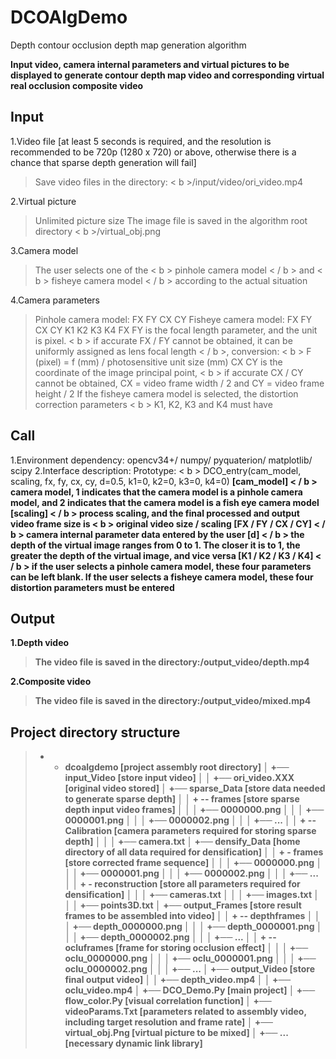 # DCOAlgDemo
Depth contour occlusion depth map generation algorithm

**Input video, camera internal parameters and virtual pictures to be displayed to generate contour depth map video and corresponding virtual real occlusion composite video**
 
 
 
## Input
 
1.Video file [at least 5 seconds is required, and the resolution is recommended to be 720p (1280 x 720) or above, otherwise there is a chance that sparse depth generation will fail]
>Save video files in the directory: < b >/input/video/ori_video.mp4</b>
 
2.Virtual picture
>Unlimited picture size
The image file is saved in the algorithm root directory < b >/virtual_obj.png</b>
 
3.Camera model
>The user selects one of the < b > pinhole camera model < / b > and < b > fisheye camera model < / b > according to the actual situation
 
4.Camera parameters
>Pinhole camera model: FX FY CX CY
Fisheye camera model: FX FY CX CY K1 K2 K3 K4
FX FY is the focal length parameter, and the unit is pixel. < b > if accurate FX / FY cannot be obtained, it can be uniformly assigned as lens focal length < / b >, conversion: < b > F (pixel) = f (mm) / photosensitive unit size (mm)</b>
CX CY is the coordinate of the image principal point, < b > if accurate CX / CY cannot be obtained, CX = video frame width / 2 and CY = video frame height / 2</b>
If the fisheye camera model is selected, the distortion correction parameters < b > K1, K2, K3 and K4 must have</b>

## Call
1.Environment dependency: opencv34+/ numpy/ pyquaterion/ matplotlib/ scipy 
2.Interface description:
Prototype: < b > DCO_entry(cam_model, scaling, fx, fy, cx, cy, d=0.5, k1=0, k2=0, k3=0, k4=0)</b> 
<b>[cam_model] < / b > camera model, 1 indicates that the camera model is a pinhole camera model, and 2 indicates that the camera model is a fish eye camera model
<b>[scaling] < / b > process scaling, and the final processed and output video frame size is < b > original video size / scaling</b>
<b>[FX / FY / CX / CY] < / b > camera internal parameter data entered by the user
<b>[d] < / b > the depth of the virtual image ranges from 0 to 1. The closer it is to 1, the greater the depth of the virtual image, and vice versa
<b>[K1 / K2 / K3 / K4] < / b > if the user selects a pinhole camera model, these four parameters can be left blank. If the user selects a fisheye camera model, these four distortion parameters must be entered
 
## Output
1.Depth video
>The video file is saved in the directory:/output_video/depth.mp4 
 
2.Composite video
>The video file is saved in the directory:/output_video/mixed.mp4 
 
## Project directory structure
>+ - dcoalgdemo [project assembly root directory]
│ +── input_Video [store input video]
│ │ +── ori_video.XXX [original video stored]
│ +── sparse_Data [store data needed to generate sparse depth]
│ │ + -- frames [store sparse depth input video frames]
│ │ │ +── 0000000.png 
│ │ │ +── 0000001.png 
│ │ │ +── 0000002.png 
│ │ │ +── ... 
│ │ + -- Calibration [camera parameters required for storing sparse depth]
│ │ │ +── camera.txt 
│ +── densify_Data [home directory of all data required for densification]
│ │ + - frames [store corrected frame sequence]
│ │ │ +── 0000000.png 
│ │ │ +── 0000001.png 
│ │ │ +── 0000002.png 
│ │ │ +── ... 
│ │ + - reconstruction [store all parameters required for densification]
│ │ │ +── cameras.txt 
│ │ │ +── images.txt 
│ │ │ +── points3D.txt 
│ +── output_Frames [store result frames to be assembled into video]
│ │ + -- depthframes
│ │ │ +── depth_0000000.png 
│ │ │ +── depth_0000001.png 
│ │ │ +── depth_0000002.png 
│ │ │ +── ... 
│ │ + -- ocluframes [frame for storing occlusion effect]
│ │ │ +── oclu_0000000.png 
│ │ │ +── oclu_0000001.png 
│ │ │ +── oclu_0000002.png 
│ │ │ +── ... 
│ +── output_Video [store final output video]
│ │ +── depth_video.mp4 
│ │ +── oclu_video.mp4 
│ +── DCO_Demo.Py [main project]
│ +── flow_color.Py [visual correlation function]
│ +── videoParams.Txt [parameters related to assembly video, including target resolution and frame rate]
│ +── virtual_obj.Png [virtual picture to be mixed]
│ +── ...[necessary dynamic link library]
